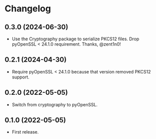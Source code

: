 # Changelog

## 0.3.0 (2024-06-30)

- Use the Cryptography package to serialize PKCS12 files. Drop
  pyOpenSSL < 24.1.0 requirement. Thanks, @zent1n0!

## 0.2.1 (2024-04-30)

- Require pyOpenSSL < 24.1.0 because that version removed PKCS12 support.

## 0.2.0 (2022-05-05)

- Switch from cryptography to pyOpenSSL.

## 0.1.0 (2022-05-05)

- First release.
